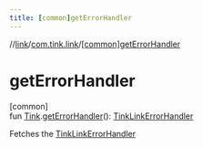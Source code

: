 ```yaml
---
title: [common]getErrorHandler
---
```

//[link](../../index.html)/[com.tink.link](index.html)/[[common]getErrorHandler]([common]get-error-handler.html)



# getErrorHandler



[common]\
fun [Tink](../com.tink.core/[common]-tink/index.html).[getErrorHandler]([common]get-error-handler.html)(): [TinkLinkErrorHandler](../com.tink.link.errorhandler/[common]-tink-link-error-handler/index.html)



Fetches the [TinkLinkErrorHandler](../com.tink.link.errorhandler/[common]-tink-link-error-handler/index.html)




